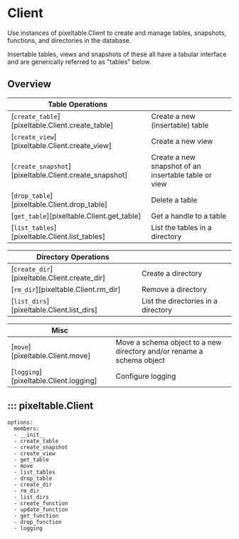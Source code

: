# Client

Use instances of pixeltable.Client to create and manage tables, snapshots, functions, and directories in the database.

Insertable tables, views and snapshots of these all have a tabular interface and are generically referred to as "tables"
below.

## Overview
| Table Operations | |
|------------|-----------------------------------------------------|
| [`create_table`][pixeltable.Client.create_table] | Create a new (insertable) table|
| [`create_view`][pixeltable.Client.create_view] | Create a new view |
| [`create_snapshot`][pixeltable.Client.create_snapshot] | Create a new snapshot of an insertable table or view |
| [`drop_table`][pixeltable.Client.drop_table] | Delete a table |
| [`get_table`][pixeltable.Client.get_table] | Get a handle to a table |
| [`list_tables`][pixeltable.Client.list_tables] | List the tables in a directory |

| Directory Operations | |
|------------|-----------------------------------------------------|
| [`create_dir`][pixeltable.Client.create_dir] | Create a directory |
| [`rm_dir`][pixeltable.Client.rm_dir] | Remove a directory |
| [`list_dirs`][pixeltable.Client.list_dirs] | List the directories in a directory |

| Misc | |
|------------|-----------------------------------------------------|
| [`move`][pixeltable.Client.move] | Move a schema object to a new directory and/or rename a schema object |
| [`logging`][pixeltable.Client.logging] | Configure logging |

## ::: pixeltable.Client
    options:
      members:
      - __init__
      - create_table
      - create_snapshot
      - create_view
      - get_table
      - move
      - list_tables
      - drop_table
      - create_dir
      - rm_dir
      - list_dirs
      - create_function
      - update_function
      - get_function
      - drop_function
      - logging

